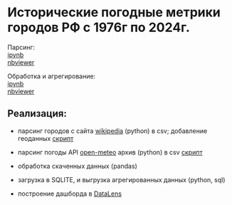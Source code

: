 # Исторические погодные метрики городов РФ с 1976г по 2024г.
Парсинг:  
[ipynb](https://github.com/Ekaterina-Smurova/pet-projects/blob/main/meteo/cities.ipynb)  
[nbviewer](https://nbviewer.org/github/Ekaterina-Smurova/pet-projects/blob/main/meteo/cities.ipynb)  

Обработка и агрегирование:  
[ipynb](https://github.com/Ekaterina-Smurova/pet-projects/blob/main/meteo/weather_cities.ipynb)  
[nbviewer](https://nbviewer.org/github/Ekaterina-Smurova/pet-projects/blob/main/meteo/weather_cities.ipynb)
## Реализация:  
- парсинг городов с сайта [wikipedia](https://ru.wikipedia.org/wiki/%D0%A1%D0%BF%D0%B8%D1%81%D0%BE%D0%BA_%D0%B3%D0%BE%D1%80%D0%BE%D0%B4%D0%BE%D0%B2_%D0%A0%D0%BE%D1%81%D1%81%D0%B8%D0%B8) (python) в csv; добавление геоданных [скрипт](https://github.com/Ekaterina-Smurova/pet-projects/blob/main/meteo/city_csv.py)

- парсинг погоды API [open-meteo](https://archive-api.open-meteo.com/v1/archive) архив (python) в csv [скрипт](https://github.com/Ekaterina-Smurova/pet-projects/blob/main/meteo/download_weather_archive.py)

- обработка скаченных данных (pandas) 

- загрузка в SQLITE, и выгрузка агрегированных данных (python, sql) 

- построение дашборда в [DataLens](https://datalens.yandex/8vdawcfrz9rat) 
